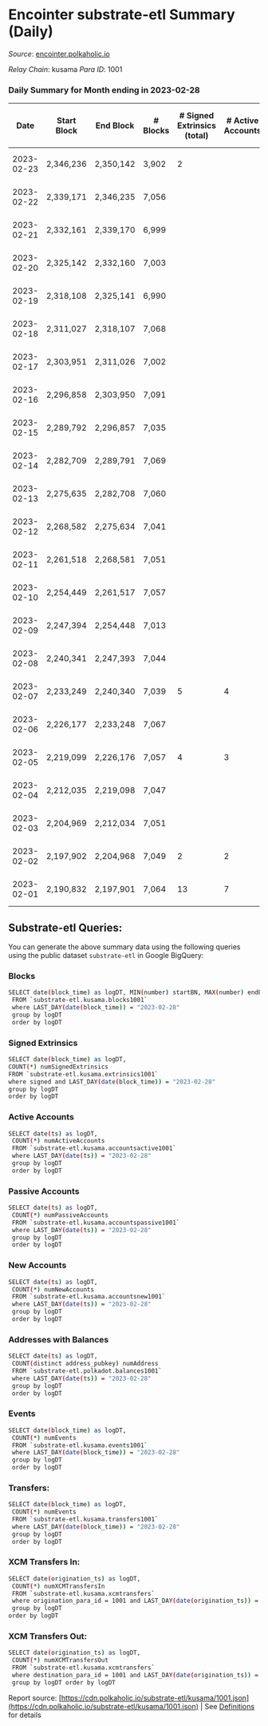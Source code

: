 # Encointer substrate-etl Summary (Daily)

_Source_: [encointer.polkaholic.io](https://encointer.polkaholic.io)

*Relay Chain*: kusama
*Para ID*: 1001



### Daily Summary for Month ending in 2023-02-28


| Date | Start Block | End Block | # Blocks | # Signed Extrinsics (total) | # Active Accounts | # Passive | # New | # Addresses with Balances | # Events | # Transfers | # XCM Transfers In | # XCM Transfers Out | Issues | 
| ---- | ----------- | --------- | -------- | --------------------------- | ----------------- | --------- | ----- | ------------------------- | -------- | ----------- | ------------------ | ------------------- | ------ |
| 2023-02-23 | 2,346,236 | 2,350,142 | 3,902 | 2 |  |  |  |  | 7,814 |   |   |   | 5 missing (0.13%) |
| 2023-02-22 | 2,339,171 | 2,346,235 | 7,056 |  |  |  |  | 950 | 14,112 |   |   |   | 9 missing (0.13%) |
| 2023-02-21 | 2,332,161 | 2,339,170 | 6,999 |  |  |  | 1 | 950 | 14,001 |   |   |   | 11 missing (0.16%) |
| 2023-02-20 | 2,325,142 | 2,332,160 | 7,003 |  |  |  | 1 | 949 | 14,006 |   |   |   | 16 missing (0.23%) |
| 2023-02-19 | 2,318,108 | 2,325,141 | 6,990 |  |  |  | 2 | 948 | 13,983 |   |   |   | 44 missing (0.63%) |
| 2023-02-18 | 2,311,027 | 2,318,107 | 7,068 |  |  |  | 5 | 946 | 14,136 |   |   |   | 13 missing (0.18%) |
| 2023-02-17 | 2,303,951 | 2,311,026 | 7,002 |  |  |  |  | 941 | 14,005 |   |   |   | 74 missing (1.05%) |
| 2023-02-16 | 2,296,858 | 2,303,950 | 7,091 |  |  |  |  | 941 | 14,185 |   |   |   | 2 missing (0.03%) |
| 2023-02-15 | 2,289,792 | 2,296,857 | 7,035 |  |  |  | 1 | 941 | 14,070 |   |   |   | 31 missing (0.44%) |
| 2023-02-14 | 2,282,709 | 2,289,791 | 7,069 |  |  |  | 1 | 940 | 14,141 |   |   |   | 14 missing (0.20%) |
| 2023-02-13 | 2,275,635 | 2,282,708 | 7,060 |  |  |  | 1 | 939 | 14,120 |   |   |   | 14 missing (0.20%) |
| 2023-02-12 | 2,268,582 | 2,275,634 | 7,041 |  |  |  | 2 | 938 | 14,082 |   |   |   | 12 missing (0.17%) |
| 2023-02-11 | 2,261,518 | 2,268,581 | 7,051 |  |  |  | 3 | 936 | 14,102 |   |   |   | 13 missing (0.18%) |
| 2023-02-10 | 2,254,449 | 2,261,517 | 7,057 |  |  |  | 3 | 933 | 14,114 |   |   |   | 12 missing (0.17%) |
| 2023-02-09 | 2,247,394 | 2,254,448 | 7,013 |  |  |  | 4 | 930 | 14,029 |   |   |   | 42 missing (0.60%) |
| 2023-02-08 | 2,240,341 | 2,247,393 | 7,044 |  |  |  | 1 | 926 | 14,091 |   |   |   | 9 missing (0.13%) |
| 2023-02-07 | 2,233,249 | 2,240,340 | 7,039 | 5 | 4 |  | 8 | 925 | 14,104 |   |   |   | 53 missing (0.75%) |
| 2023-02-06 | 2,226,177 | 2,233,248 | 7,067 |  |  |  | 3 | 917 | 14,144 |   |   |   | 5 missing (0.07%) |
| 2023-02-05 | 2,219,099 | 2,226,176 | 7,057 | 4 | 3 |  | 1 | 914 | 14,130 | 1 ($0.47) |   |   | 21 missing (0.30%) |
| 2023-02-04 | 2,212,035 | 2,219,098 | 7,047 |  |  |  | 2 | 913 | 14,094 |   |   |   | 17 missing (0.24%) |
| 2023-02-03 | 2,204,969 | 2,212,034 | 7,051 |  |  |  | 3 | 911 | 14,102 |   |   |   | 15 missing (0.21%) |
| 2023-02-02 | 2,197,902 | 2,204,968 | 7,049 | 2 | 2 |  | 1 | 908 | 14,109 |   |   |   | 18 missing (0.25%) |
| 2023-02-01 | 2,190,832 | 2,197,901 | 7,064 | 13 | 7 |  | 7 | 907 | 14,198 | 6 ($2.65) |   |   | 6 missing (0.08%) |

## Substrate-etl Queries:
You can generate the above summary data using the following queries using the public dataset `substrate-etl` in Google BigQuery:

### Blocks
```bash
SELECT date(block_time) as logDT, MIN(number) startBN, MAX(number) endBN, COUNT(*) numBlocks 
 FROM `substrate-etl.kusama.blocks1001`  
 where LAST_DAY(date(block_time)) = "2023-02-28" 
 group by logDT 
 order by logDT
```

### Signed Extrinsics
```bash
SELECT date(block_time) as logDT, 
COUNT(*) numSignedExtrinsics 
FROM `substrate-etl.kusama.extrinsics1001`  
where signed and LAST_DAY(date(block_time)) = "2023-02-28" 
group by logDT 
order by logDT
```

### Active Accounts
```bash
SELECT date(ts) as logDT, 
 COUNT(*) numActiveAccounts 
 FROM `substrate-etl.kusama.accountsactive1001` 
 where LAST_DAY(date(ts)) = "2023-02-28" 
 group by logDT 
 order by logDT
```

### Passive Accounts
```bash
SELECT date(ts) as logDT, 
 COUNT(*) numPassiveAccounts 
 FROM `substrate-etl.kusama.accountspassive1001` 
 where LAST_DAY(date(ts)) = "2023-02-28" 
 group by logDT 
 order by logDT
```

### New Accounts
```bash
SELECT date(ts) as logDT, 
 COUNT(*) numNewAccounts 
 FROM `substrate-etl.kusama.accountsnew1001` 
 where LAST_DAY(date(ts)) = "2023-02-28" 
 group by logDT
 order by logDT
```

### Addresses with Balances
```bash
SELECT date(ts) as logDT,
 COUNT(distinct address_pubkey) numAddress 
 FROM `substrate-etl.polkadot.balances1001` 
 where LAST_DAY(date(ts)) = "2023-02-28" 
 group by logDT 
 order by logDT
```

### Events
```bash
SELECT date(block_time) as logDT, 
 COUNT(*) numEvents 
 FROM `substrate-etl.kusama.events1001` 
 where LAST_DAY(date(block_time)) = "2023-02-28" 
 group by logDT 
 order by logDT
```

### Transfers:
```bash
SELECT date(block_time) as logDT, 
 COUNT(*) numEvents 
 FROM `substrate-etl.kusama.transfers1001` 
 where LAST_DAY(date(block_time)) = "2023-02-28" 
 group by logDT 
 order by logDT
```

### XCM Transfers In:
```bash
SELECT date(origination_ts) as logDT, 
 COUNT(*) numXCMTransfersIn 
 FROM `substrate-etl.kusama.xcmtransfers` 
 where origination_para_id = 1001 and LAST_DAY(date(origination_ts)) = "2023-02-28" 
 group by logDT 
order by logDT
```

### XCM Transfers Out:
```bash
SELECT date(origination_ts) as logDT, 
 COUNT(*) numXCMTransfersOut 
 FROM `substrate-etl.kusama.xcmtransfers` 
 where destination_para_id = 1001 and LAST_DAY(date(origination_ts)) = "2023-02-28" 
 group by logDT order by logDT
```


Report source: [https://cdn.polkaholic.io/substrate-etl/kusama/1001.json](https://cdn.polkaholic.io/substrate-etl/kusama/1001.json) | See [Definitions](/DEFINITIONS.md) for details
